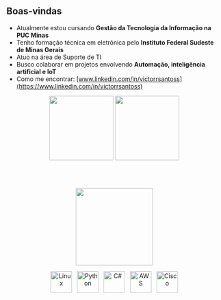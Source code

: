 ## Boas-vindas

- Atualmente estou cursando **Gestão da Tecnologia da Informação na PUC Minas**
- Tenho formação técnica em eletrônica pelo **Instituto Federal Sudeste de Minas Gerais**
- Atuo na área de Suporte de TI
- Busco colaborar em projetos envolvendo **Automação, inteligência artificial e IoT**
- Como me encontrar: [www.linkedin.com/in/victorrsantoss](https://www.linkedin.com/in/victorrsantoss)

<div align="center">

  <img height="150em" src="https://github-readme-stats.vercel.app/api?username=deVictorS&show_icons=true&theme=tokyonight&count_private=true&cache_seconds=1800" />
  
  <img height="150em" src="https://github-readme-stats.vercel.app/api/top-langs/?username=deVictorS&layout=compact&theme=tokyonight&cache_seconds=1800" />
  
  <br><br>
  
  <img height="180em" src="https://streak-stats.demolab.com?user=deVictorS&theme=tokyonight" />

</div>


<div align="center">

  <img src="https://cdn.jsdelivr.net/gh/devicons/devicon/icons/linux/linux-original.svg" title="Linux" alt="Linux" width="50" height="50"/>&nbsp;&nbsp;
  <img src="https://cdn.jsdelivr.net/gh/devicons/devicon/icons/python/python-original.svg" title="Python" alt="Python" width="50" height="50"/>&nbsp;&nbsp;
  <img src="https://cdn.jsdelivr.net/gh/devicons/devicon/icons/csharp/csharp-original.svg" title="C#" alt="C#" width="50" height="50"/>&nbsp;&nbsp;
  <img src="https://cdn.jsdelivr.net/gh/devicons/devicon/icons/amazonwebservices/amazonwebservices-original-wordmark.svg" title="AWS" alt="AWS" width="50" height="50"/>&nbsp;&nbsp;
  <img src="https://cdn.jsdelivr.net/npm/simple-icons@v5/icons/cisco.svg" title="Cisco" alt="Cisco" width="50" height="50"/>

</div>





